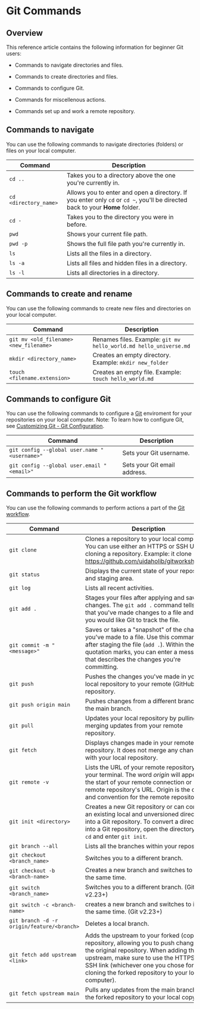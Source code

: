 # Git Commands

## Overview

This reference article contains the following information for beginner Git users:

- Commands to navigate directories and files.

- Commands to create directories and files.

- Commands to configure Git.

- Commands for miscellenous actions.

- Commands set up and work a remote repository.

## Commands to navigate

You can use the following commands  to navigate directories (folders) or files on your local computer.

| Command | Description  |
|--|--|
| `cd ..` | Takes you to a directory above the one you're currently in. |
| `cd <directory_name>` | Allows you to enter and open a directory. If you enter only `cd` or `cd ~`, you'll be directed back to your **Home** folder. |
| `cd -` | Takes you to the directory you were in before. |
| `pwd` | Shows your current file path. |
| `pwd -p` | Shows the full file path you're currently in. |
| `ls` | Lists all the files in a directory. |
| `ls -a` | Lists all files and hidden files in a directory. |
| `ls -l` | Lists all directories in a directory. |

## Commands to create and rename

You can use the following commands to create new files and directories on your local computer.

| Command | Description |
|--|--|
| `git mv <old_filename> <new_filename>` | Renames files. Example: `git mv hello_world.md hello_universe.md` |
| `mkdir <directory_name>` | Creates an empty directory. Example: `mkdir new_folder` |
| `touch <filename.extension>` | Creates an empty file. Example: `touch hello_world.md` |

## Commands to configure Git

You can use the following commands to configure a [Git](https://git-scm.com/book/en/v2/Getting-Started-First-Time-Git-Setup) enviroment for your repositories on your local computer.
Note: To learn how to configure Git, see [Customizing Git - Git Configuration](https://git-scm.com/book/en/v2/Customizing-Git-Git-Configuration#_git_config).

| Command  | Description |
|--|--|
| `git config --global user.name "<username>"` | Sets your Git username. |
| `git config --global user.email "<email>"` | Sets your Git email address. |

## Commands to perform the Git workflow

You can use the following commands to perform actions a part of the [Git workflow](https://uidaholib.github.io/get-git/3workflow.html).

|Command| Description |
|--|--|
| `git clone` | Clones a repository to your local computer. You can use either an HTTPS or SSH URL for cloning a repository. Example: it clone https://github.com/uidaholib/gitworkshop.git. |
| `git status` | Displays the current state of your repository and staging area. |
| `git log` | Lists all recent activities. |
| `git add .` | Stages your files after applying and saving changes. The `git add .` command tells Git that you've made changes to a file and that you would like Git to track the file. |
| `git commit -m "<message>"` | Saves or takes a "snapshot" of the changes you've made to a file. Use this command after staging the file (`add .`). Within the quotation marks, you can enter a message that describes the changes you're committing. |
| `git push` | Pushes the changes you've made in your local repository to your remote (GitHub.com) repository.
| `git push origin main` | Pushes changes from a different branch to the main branch. |
| `git pull` | Updates your local repository by pulling and merging updates from your remote repository. |
| `git fetch` | Displays changes made in your remote repository. It does not merge any changes with your local repository. |
| `git remote -v` | Lists the URL of your remote repository in your terminal. The word _origin_ will appear at the start of your remote connection or remote repository's URL. Origin is the default and convention for the remote repository. |
| `git init <directory>` | Creates a new Git repository or can convert an existing local and unversioned directory into a Git repository. To convert a directory into a Git repository, open the directory using `cd` and enter `git init`. |
| `git branch --all` | Lists all the branches within your repository. |
| `git checkout <branch_name>` | Switches you to a different branch. |
| `git checkout -b <branch-name>` | Creates a new branch and switches to it at the same time. |
| `git switch <branch_name>` | Switches you to a different branch. (Git v2.23+) |
| `git switch -c <branch-name>` | creates a new branch and switches to it at the same time. (Git v2.23+) |
| `git branch -d -r origin/feature/<branch>` | Deletes a local branch. |
| `git fetch add upstream <link>` | Adds the upstream to your forked (copied) repository, allowing you to push changes to the original repository. When adding the upstream, make sure to use the HTTPS or SSH link (whichever one you chose for cloning the forked repository to your local computer). |
| `git fetch upstream main` | Pulls any updates from the main branch of the forked repository to your local copy. |
